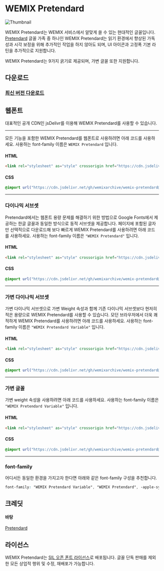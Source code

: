 # WEMIX Pretendard

<picture>
  <source media="(prefers-color-scheme: dark)" srcset="https://github.com/wemixarchive/wemix-pretendard/assets/7247848/95203349-b3e5-4d57-83dd-7b546b54fa6b">
  <img src="https://github.com/wemixarchive/wemix-pretendard/assets/7247848/2c4aee02-fd2b-4cb8-97c9-f308265be5b2" alt="Thumbnail">
</picture>

WEMIX Pretendard는 WEMIX 서비스에서 알맞게 쓸 수 있는 현대적인 글꼴입니다. [Pretendard](https://github.com/orioncactus/pretendard) 글꼴 가족 중 하나인 WEMIX Pretendard는 읽기 환경에서 향상된 가독성과 시각 보정을 위해 추가적인 작업을 하지 않아도 되며, UI 아이콘과 고정폭 기본 라틴을 추가적으로 지원합니다.

WEMIX Pretendard는 9가지 굵기로 제공되며, 가변 글꼴 또한 지원합니다.

## 다운로드

### [최신 버전 다운로드](https://github.com/wemixarchive/wemix-pretendard/releases/latest)

## 웹폰트

대표적인 공개 CDN인 jsDelivr를 이용해 WEMIX Pretendard를 사용할 수 있습니다.

---

모든 기능을 포함한 WEMIX Pretendard를 웹폰트로 사용하려면 아래 코드를 사용하세요. 사용하는 font-family 이름은 `WEMIX Pretendard` 입니다.

#### HTML

```html
<link rel="stylesheet" as="style" crossorigin href="https://cdn.jsdelivr.net/gh/wemixarchive/wemix-pretendard@v1.3.9/dist/web/static/wemixpretendard.css" />
```

#### CSS

```css
@import url("https://cdn.jsdelivr.net/gh/wemixarchive/wemix-pretendard@v1.3.9/dist/web/static/wemixpretendard.css");
```

---

### 다이나믹 서브셋

Pretendard에서는 웹폰트 용량 문제를 해결하기 위한 방법으로 Google Fonts에서 제공하는 한글 글꼴과 동일한 방식으로 동적 서브셋을 제공합니다. 페이지에 포함된 글자만 선택적으로 다운로드해 보다 빠르게 WEMIX Pretendard를 사용하려면 아래 코드를 사용하세요. 사용하는 font-family 이름은 `"WEMIX Pretendard"` 입니다.

#### HTML

```html
<link rel="stylesheet" as="style" crossorigin href="https://cdn.jsdelivr.net/gh/wemixarchive/wemix-pretendard@v1.3.9/dist/web/static/wemixpretendard-dynamic-subset.css" />
```

#### CSS

```css
@import url("https://cdn.jsdelivr.net/gh/wemixarchive/wemix-pretendard@v1.3.9/dist/web/static/wemixpretendard-dynamic-subset.css");
```

---

### 가변 다이나믹 서브셋

가변 다이나믹 서브셋으로 가변 Weight 속성과 함께 기존 다이나믹 서브셋보다 현저히 적은 용량으로 WEMIX Pretendard를 사용할 수 있습니다. 모던 브라우저에서 더욱 쾌적하게 WEMIX Pretendard를 사용하려면 아래 코드를 사용하세요. 사용하는 font-family 이름은 `"WEMIX Pretendard Variable"` 입니다.

#### HTML

```html
<link rel="stylesheet" as="style" crossorigin href="https://cdn.jsdelivr.net/gh/wemixarchive/wemix-pretendard@v1.3.9/dist/web/variable/wemixpretendardvariable-dynamic-subset.css" />
```

#### CSS

```css
@import url("https://cdn.jsdelivr.net/gh/wemixarchive/wemix-pretendard@v1.3.9/dist/web/variable/wemixpretendardvariable-dynamic-subset.css");
```

---

### 가변 글꼴

가변 weight 속성을 사용하려면 아래 코드를 사용하세요. 사용하는 font-family 이름은 `"WEMIX Pretendard Variable"` 입니다.

#### HTML

```html
<link rel="stylesheet" as="style" crossorigin href="https://cdn.jsdelivr.net/gh/wemixarchive/wemix-pretendard@v1.3.9/dist/web/variable/wemixpretendardvariable.css" />
```

#### CSS

```css
@import url("https://cdn.jsdelivr.net/gh/wemixarchive/wemix-pretendard@v1.3.9/dist/web/variable/wemixpretendardvariable.css");
```

---

### font-family

어디서든 동일한 환경을 가지고자 한다면 아래와 같은 font-family 구성을 추천합니다.

```css
font-family: "WEMIX Pretendard Variable", "WEMIX Pretendard", -apple-system, BlinkMacSystemFont, system-ui, Roboto, "Helvetica Neue", "Segoe UI", "Apple SD Gothic Neo", "Noto Sans KR", "Malgun Gothic", "Apple Color Emoji", "Segoe UI Emoji", "Segoe UI Symbol", sans-serif;
```


## 크레딧

#### 바탕

[Pretendard](https://github.com/orioncactus/pretendard)

## 라이선스

WEMIX Pretendard는 [SIL 오픈 폰트 라이선스](https://scripts.sil.org/OFL)로 배포됩니다. 글꼴 단독 판매를 제외한 모든 상업적 행위 및 수정, 재배포가 가능합니다.
